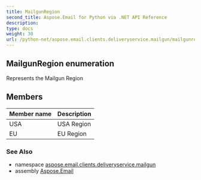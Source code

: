```yaml
---
title: MailgunRegion
second_title: Aspose.Email for Python via .NET API Reference
description: 
type: docs
weight: 30
url: /python-net/aspose.email.clients.deliveryservice.mailgun/mailgunregion/
---
```


## MailgunRegion enumeration

Represents the Mailgun Region

## Members
| Member name | Description |
| :- | :- |
|USA|USA Region|
|EU|EU Region|

### See Also

* namespace [aspose.email.clients.deliveryservice.mailgun](/python-net/aspose.email.clients.deliveryservice.mailgun/)
* assembly [Aspose.Email](/python-net/)

